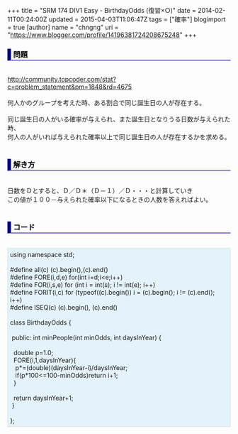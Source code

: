 +++
title = "SRM 174 DIV1 Easy - BirthdayOdds (復習×○)"
date = 2014-02-11T00:24:00Z
updated = 2015-04-03T11:06:47Z
tags = ["確率"]
blogimport = true 
[author]
	name = "chngng"
	uri = "https://www.blogger.com/profile/14196381724208675248"
+++

<div dir="ltr" style="text-align: left;" trbidi="on"><h3 style="border-bottom: 2px solid slateblue; border-left: 8px solid navy; color: black; padding: 0px 0px 1px 5px;">問題 </h3><br /><a href="http://community.topcoder.com/stat?c=problem_statement&amp;pm=1848&amp;rd=4675" target="_blank">http://community.topcoder.com/stat?c=problem_statement&amp;pm=1848&amp;rd=4675</a><br /><br />何人かのグループを考えた時、ある割合で同じ誕生日の人が存在する。<br /><br />同じ誕生日の人がいる確率が与えられ、また誕生日となりうる日数が与えられた時、<br />何人の人がいれば与えられた確率以上で同じ誕生日の人が存在するかを求める。<br /><br /><h3 style="border-bottom: 2px solid slateblue; border-left: 8px solid navy; color: black; padding: 0px 0px 1px 5px;">解き方 </h3><br />日数をＤとすると、Ｄ／Ｄ＊（Ｄ－１）／Ｄ・・・と計算していき<br />この値が１００－与えられた確率以下になるときの人数を答えればよい。<br /><br /><h3 style="border-bottom: 2px solid slateblue; border-left: 8px solid navy; color: black; padding: 0px 0px 1px 5px;">コード </h3><br /><div style="background-color: #e3f2fb; border: 1px dotted #CCCCCC; padding: 5px;">using namespace std;<br /><br />#define all(c) (c).begin(),(c).end()<br />#define FORE(i,d,e) for(int i=d;i&lt;e;i++)<br />#define FOR(i,s,e) for (int i = int(s); i != int(e); i++)<br />#define FORIT(i,c) for (typeof((c).begin()) i = (c).begin(); i != (c).end(); i++)<br />#define ISEQ(c) (c).begin(), (c).end()<br /><br />class BirthdayOdds {<br /><br /><span class="Apple-tab-span" style="white-space: pre;"> </span>public: int minPeople(int minOdds, int daysInYear) {<br /><br /><span class="Apple-tab-span" style="white-space: pre;">  </span>double p=1.0;<br /><span class="Apple-tab-span" style="white-space: pre;">  </span>FORE(i,1,daysInYear){<br /><span class="Apple-tab-span" style="white-space: pre;">   </span>p*=(double)(daysInYear-i)/daysInYear;<br /><span class="Apple-tab-span" style="white-space: pre;">   </span>if(p*100&lt;=100-minOdds)return i+1;<br /><span class="Apple-tab-span" style="white-space: pre;">  </span>}<br /><br /><span class="Apple-tab-span" style="white-space: pre;">  </span>return daysInYear+1;<br /><span class="Apple-tab-span" style="white-space: pre;"> </span>}<br /><br />};</div></div>
